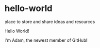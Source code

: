 # hello-world
place to store and share ideas and resources

Hello World! 

I'm Adam, the newest member of GitHub!
